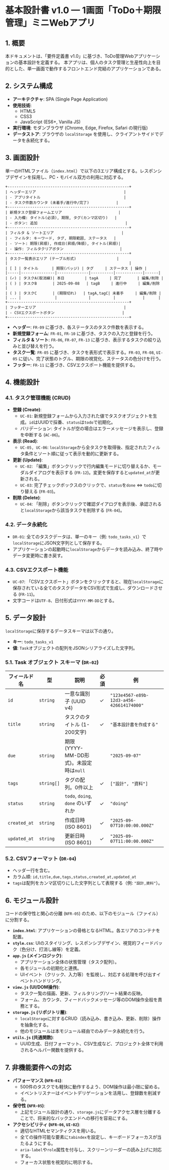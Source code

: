 # 基本設計書 v1.0 — 1画面「ToDo＋期限管理」ミニWebアプリ

## 1. 概要

本ドキュメントは、「要件定義書 v1.0」に基づき、ToDo管理Webアプリケーションの基本設計を定義する。
本アプリは、個人のタスク管理と生産性向上を目的とした、単一画面で動作するフロントエンド完結のアプリケーションである。

## 2. システム構成

- **アーキテクチャ**: SPA (Single Page Application)
- **使用技術**:
    - HTML5
    - CSS3
    - JavaScript (ES6+, Vanilla JS)
- **実行環境**: モダンブラウザ (Chrome, Edge, Firefox, Safari の現行版)
- **データストア**: ブラウザの `localStorage` を使用し、クライアントサイドでデータを永続化する。

## 3. 画面設計

単一のHTMLファイル（`index.html`）で以下の3エリア構成とする。レスポンシブデザインを採用し、PC・モバイル双方の利用に対応する。

```
+------------------------------------------------------+
| ヘッダーエリア                                       |
| - アプリタイトル                                     |
| - タスク件数カウンタ (未着手/進行中/完了)            |
+------------------------------------------------------+
| 新規タスク登録フォームエリア                         |
| - 入力欄: タイトル(必須), 期限, タグ(カンマ区切り)   |
| - ボタン: 追加                                       |
+------------------------------------------------------+
| フィルタ & ソートエリア                              |
| - フィルタ: キーワード, タグ, 期限範囲, ステータス   |
| - ソート: 期限(昇順), 作成日(昇順/降順), タイトル(昇順)|
| - 操作: フィルタクリアボタン                         |
+------------------------------------------------------+
| タスク一覧表示エリア (テーブル形式)                  |
|                                                      |
| [ ] | タイトル      | 期限(バッジ) | タグ     | ステータス | 操作 |
|-----|---------------|--------------|----------|------------|------|
| (✓) | タスクA(取消線)| 本日         | tagA     | 完了       | 編集/削除 |
| ( ) | タスクB       | 2025-09-08   | tagB     | 進行中     | 編集/削除 |
| ( ) | タスクC       | (期限切れ)   | tagA,tagC| 未着手     | 編集/削除 |
| ... |               |              |          |            |      |
+------------------------------------------------------+
| フッターエリア                                       |
| - CSVエクスポートボタン                              |
+------------------------------------------------------+
```

- **ヘッダー**: `FR-09` に基づき、各ステータスのタスク件数を表示する。
- **新規登録フォーム**: `FR-01`, `FR-10` に基づき、タスクの入力と登録を行う。
- **フィルタ & ソート**: `FR-06`, `FR-07`, `FR-13` に基づき、表示するタスクの絞り込みと並び替えを行う。
- **タスク一覧**: `FR-05` に基づき、タスクを表形式で表示する。`FR-03`, `FR-08`, `UI-05` に従い、完了状態のトグル、期限の視覚化、ステータスの色分けを行う。
- **フッター**: `FR-11` に基づき、CSVエクスポート機能を提供する。

## 4. 機能設計

### 4.1. タスク管理機能 (CRUD)

- **登録 (Create)**:
    - `UC-01`: 新規登録フォームから入力された値でタスクオブジェクトを生成。`id`はUUIDで採番、`status`は`todo`で初期化。
    - バリデーション: タイトルが空の場合はエラーメッセージを表示し、登録を中断する (`AC-06`)。
- **表示 (Read)**:
    - `UC-05, UC-06`: `localStorage`から全タスクを取得後、指定されたフィルタ条件とソート順に従って表示を動的に更新する。
- **更新 (Update)**:
    - `UC-02`: 「編集」ボタンクリックで行内編集モードに切り替えるか、モーダルダイアログを表示する (`FR-12`)。変更を保存すると`updated_at`が更新される。
    - `UC-03`: 完了チェックボックスのクリックで、`status`を`done` ⇔ `todo`に切り替える (`FR-03`)。
- **削除 (Delete)**:
    - `UC-04`: 「削除」ボタンクリックで確認ダイアログを表示後、承認されると`localStorage`から該当タスクを削除する (`FR-04`)。

### 4.2. データ永続化

- `DR-01`: 全てのタスクデータは、単一のキー（例: `todo_tasks_v1`）で`localStorage`にJSON文字列として保存する。
- アプリケーションの起動時に`localStorage`からデータを読み込み、終了時やデータ変更時に書き戻す。

### 4.3. CSVエクスポート機能

- `UC-07`: 「CSVエクスポート」ボタンをクリックすると、現在`localStorage`に保存されている全てのタスクデータをCSV形式で生成し、ダウンロードさせる (`FR-11`)。
- 文字コードは`UTF-8`、日付形式は`YYYY-MM-DD`とする。

## 5. データ設計

`localStorage`に保存するデータスキーマは以下の通り。

- **キー**: `todo_tasks_v1`
- **値**: `Task`オブジェクトの配列をJSONシリアライズした文字列。

### 5.1. Task オブジェクト スキーマ (`DR-02`)

| フィールド名 | 型         | 説明                                   | 必須 | 例                                   |
|--------------|------------|----------------------------------------|------|--------------------------------------|
| `id`         | `string`   | 一意な識別子 (UUID v4)                 | ✓    | `"123e4567-e89b-12d3-a456-426614174000"` |
| `title`      | `string`   | タスクのタイトル (1-200文字)           | ✓    | `"基本設計書を作成する"`             |
| `due`        | `string`   | 期限 (YYYY-MM-DD形式)。未設定時は`null`|      | `"2025-09-07"`                       |
| `tags`       | `string[]` | タグの配列。0件以上                    | ✓    | `["設計", "資料"]`                   |
| `status`     | `string`   | `todo`, `doing`, `done` のいずれか     | ✓    | `"doing"`                            |
| `created_at` | `string`   | 作成日時 (ISO 8601)                    | ✓    | `"2025-09-07T10:00:00.000Z"`         |
| `updated_at` | `string`   | 更新日時 (ISO 8601)                    | ✓    | `"2025-09-07T11:00:00.000Z"`         |

### 5.2. CSVフォーマット (`DR-04`)

- ヘッダー行を含む。
- カラム順: `id,title,due,tags,status,created_at,updated_at`
- `tags`は配列をカンマ区切りにした文字列として表現する（例: `"設計,資料"`）。

## 6. モジュール設計

コードの保守性と関心の分離 (`NFR-05`) のため、以下のモジュール（ファイル）に分割する。

- **`index.html`**: アプリケーションの骨格となるHTML。各エリアのコンテナを配置。
- **`style.css`**: UIのスタイリング、レスポンシブデザイン、視覚的フィードバック（色分け、打消し線等）を定義。
- **`app.js` (メインロジック)**:
    - アプリケーション全体の状態管理（タスク配列）。
    - 各モジュールの初期化と連携。
    - UIイベント（クリック、入力等）を監視し、対応する処理を呼び出すイベントハンドリング。
- **`view.js` (UI/DOM操作)**:
    - タスク一覧の描画、更新、フィルタリング/ソート結果の反映。
    - フォーム、カウンタ、フィードバックメッセージ等のDOM操作全般を責務とする。
- **`storage.js` (リポジトリ層)**:
    - `localStorage`に対するCRUD（読み込み、書き込み、更新、削除）操作を抽象化する。
    - 他のモジュールは本モジュール経由でのみデータ永続化を行う。
- **`utils.js` (共通関数)**:
    - UUID生成、日付フォーマット、CSV生成など、プロジェクト全体で利用されるヘルパー関数を提供する。

## 7. 非機能要件への対応

- **パフォーマンス (`NFR-01`)**:
    - 500件のタスクでも軽快に動作するよう、DOM操作は最小限に留める。
    - イベントリスナーはイベントデリゲーションを活用し、登録数を削減する。
- **保守性 (`NFR-05`)**:
    - 上記モジュール設計の通り、`storage.js`にデータアクセス層を分離することで、将来的なバックエンドへの移行を容易にする。
- **アクセシビリティ (`NFR-06`, `UI-02`)**:
    - 適切なHTMLセマンティクスを用いる。
    - 全ての操作可能な要素に`tabindex`を設定し、キーボードフォーカスが当たるようにする。
    - `aria-label`や`role`属性を付与し、スクリーンリーダーの読み上げに対応する。
    - フォーカス状態を視覚的に明示する。
